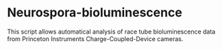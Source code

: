 # Neurospora-bioluminescence
This script allows automatical analysis of race tube bioluminescence data from Princeton Instruments Charge-Coupled-Device cameras. 
